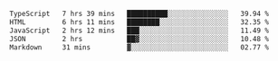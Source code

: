 <!--START_SECTION:waka-->

```txt
TypeScript   7 hrs 39 mins   ██████████░░░░░░░░░░░░░░░   39.94 %
HTML         6 hrs 11 mins   ████████░░░░░░░░░░░░░░░░░   32.35 %
JavaScript   2 hrs 12 mins   ███░░░░░░░░░░░░░░░░░░░░░░   11.49 %
JSON         2 hrs           ██▓░░░░░░░░░░░░░░░░░░░░░░   10.48 %
Markdown     31 mins         ▓░░░░░░░░░░░░░░░░░░░░░░░░   02.77 %
```

<!--END_SECTION:waka-->
